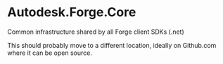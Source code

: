 # Autodesk.Forge.Core
Common infrastructure shared by all Forge client SDKs (.net)

This should probably move to a different location, ideally on Github.com where it can be open source.

